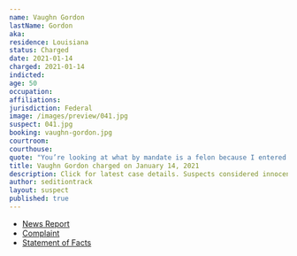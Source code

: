 ```yaml
---
name: Vaughn Gordon
lastName: Gordon
aka:
residence: Louisiana
status: Charged
date: 2021-01-14
charged: 2021-01-14
indicted:
age: 50
occupation:
affiliations:
jurisdiction: Federal
image: /images/preview/041.jpg
suspect: 041.jpg
booking: vaughn-gordon.jpg
courtroom:
courthouse:
quote: "You’re looking at what by mandate is a felon because I entered into the Capitol during the riot"
title: Vaughn Gordon charged on January 14, 2021
description: Click for latest case details. Suspects considered innocent until proven guilty.
author: seditiontrack
layout: suspect
published: true
---
```

- [News Report](https://www.theadvocate.com/acadiana/news/article_489d5514-56b3-11eb-bbbb-2b9a6a6e6984.html)
- [Complaint](https://www.justice.gov/opa/page/file/1354986/download)
- [Statement of Facts](https://www.justice.gov/opa/page/file/1354991/download)
